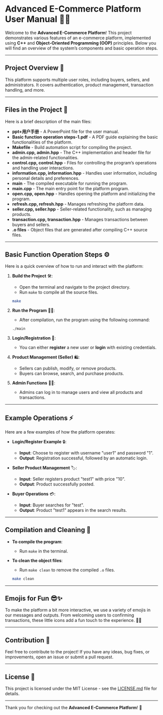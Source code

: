 # Advanced E-Commerce Platform User Manual 🛒📘

Welcome to the **Advanced E-Commerce Platform**! This project demonstrates various features of an e-commerce platform, implemented using **C++** and **Object-Oriented Programming (OOP)** principles. Below you will find an overview of the system’s components and basic operation steps.

---

## Project Overview 🚀

This platform supports multiple user roles, including buyers, sellers, and administrators. It covers authentication, product management, transaction handling, and more.

---

## Files in the Project 📂

Here is a brief description of the main files:

- **ppt+用户手册** - A PowerPoint file for the user manual.
- **Basic function operation steps-1.pdf** - A PDF guide explaining the basic functionalities of the platform.
- **Makefile** - Build automation script for compiling the project.
- **admin.cpp, admin.hpp** - The C++ implementation and header file for the admin-related functionalities.
- **control.cpp, control.hpp** - Files for controlling the program’s operations and handling user interactions.
- **information.cpp, information.hpp** - Handles user information, including personal details and preferences.
- **main** - The compiled executable for running the program.
- **main.cpp** - The main entry point for the platform program.
- **open.cpp, open.hpp** - Handles opening the platform and initializing the program.
- **refresh.cpp, refresh.hpp** - Manages refreshing the platform data.
- **seller.cpp, seller.hpp** - Seller-related functionality, such as managing products.
- **transaction.cpp, transaction.hpp** - Manages transactions between buyers and sellers.
- **.o files** - Object files that are generated after compiling C++ source files.

---

## Basic Function Operation Steps ⚙️

Here is a quick overview of how to run and interact with the platform:

1. **Build the Project** 🛠️:
    - Open the terminal and navigate to the project directory.
    - Run `make` to compile all the source files.

    ```bash
    make
    ```

2. **Run the Program** 🏃‍♂️:
    - After compilation, run the program using the following command:

    ```bash
    ./main
    ```

3. **Login/Registration** 🔑:
    - You can either **register** a new user or **login** with existing credentials.

4. **Product Management (Seller)** 🛍️:
    - Sellers can publish, modify, or remove products.
    - Buyers can browse, search, and purchase products.

5. **Admin Functions** 👨‍💻:
    - Admins can log in to manage users and view all products and transactions.

---

## Example Operations ⚡

Here are a few examples of how the platform operates:

- **Login/Register Example** 🔒:
    - **Input**: Choose to register with username "user1" and password "1".
    - **Output**: Registration successful, followed by an automatic login.

- **Seller Product Management** 🏷️:
    - **Input**: Seller registers product "test1" with price "10".
    - **Output**: Product successfully posted.

- **Buyer Operations** 💳:
    - **Input**: Buyer searches for "test".
    - **Output**: Product "test1" appears in the search results.

---

## Compilation and Cleaning 🧹

- **To compile the program**:
    - Run `make` in the terminal.
  
- **To clean the object files**:
    - Run `make clean` to remove the compiled `.o` files.

    ```bash
    make clean
    ```

---

## Emojis for Fun 😎✨

To make the platform a bit more interactive, we use a variety of emojis in our messages and outputs. From welcoming users to confirming transactions, these little icons add a fun touch to the experience. 🥳🎉

---

## Contribution 🤝

Feel free to contribute to the project! If you have any ideas, bug fixes, or improvements, open an issue or submit a pull request.

---

## License 📜

This project is licensed under the MIT License - see the [LICENSE.md](LICENSE.md) file for details.

---

Thank you for checking out the **Advanced E-Commerce Platform**! 🎉
